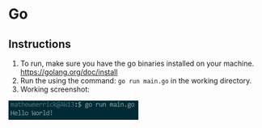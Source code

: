 # Go

## Instructions
1. To run, make sure you have the go binaries installed on your machine. https://golang.org/doc/install
2. Run the using the command: ```go run main.go``` in the working directory.
3. Working screenshot: 


![screenshot](./screenshot.png?raw=true)